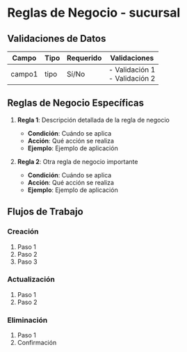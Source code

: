 # Reglas de Negocio - sucursal

## Validaciones de Datos

| Campo | Tipo | Requerido | Validaciones |
|-------|------|-----------|--------------|
| campo1 | tipo | Sí/No     | - Validación 1<br>- Validación 2 |

## Reglas de Negocio Específicas

1. **Regla 1**: Descripción detallada de la regla de negocio
   - **Condición**: Cuándo se aplica
   - **Acción**: Qué acción se realiza
   - **Ejemplo**: Ejemplo de aplicación

2. **Regla 2**: Otra regla de negocio importante
   - **Condición**: Cuándo se aplica
   - **Acción**: Qué acción se realiza
   - **Ejemplo**: Ejemplo de aplicación

## Flujos de Trabajo

### Creación
1. Paso 1
2. Paso 2
3. Paso 3

### Actualización
1. Paso 1
2. Paso 2

### Eliminación
1. Paso 1
2. Confirmación

